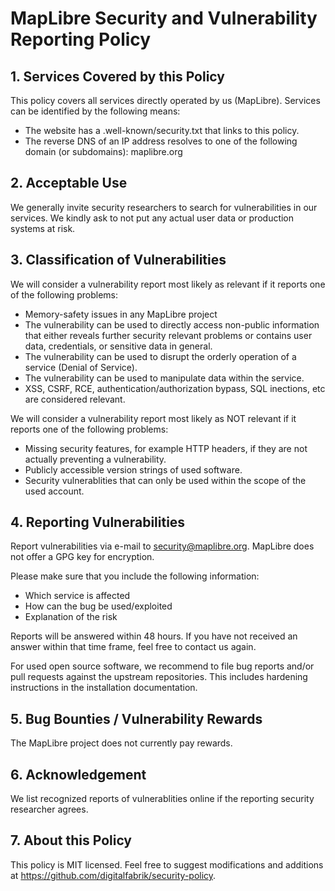 # MapLibre Security and Vulnerability Reporting Policy

## 1. Services Covered by this Policy

This policy covers all services directly operated by us (MapLibre).
Services can be identified by the following means:

- The website has a .well-known/security.txt that links to this policy.
- The reverse DNS of an IP address resolves to one of the following
 domain (or subdomains): maplibre.org

## 2. Acceptable Use

We generally invite security researchers to search for vulnerabilities
in our services. We kindly ask to not put any actual user data or
production systems at risk.

## 3. Classification of Vulnerabilities

We will consider a vulnerability report most likely as relevant if it
reports one of the following problems:

- Memory-safety issues in any MapLibre project
- The vulnerability can be used to directly access non-public
  information that either reveals further security relevant problems or
  contains user data, credentials, or sensitive data in general.
- The vulnerability can be used to disrupt the orderly operation of a
  service (Denial of Service).
- The vulnerability can be used to manipulate data within the service.
- XSS, CSRF, RCE, authentication/authorization bypass, SQL inections,
  etc are considered relevant.

We will consider a vulnerability report most likely as NOT relevant if
it reports one of the following problems:

- Missing security features, for example HTTP headers, if they are not
  actually preventing a vulnerability.
- Publicly accessible version strings of used software.
- Security vulnerablities that can only be used within the scope of the
  used account.

## 4. Reporting Vulnerabilities

Report vulnerabilities via e-mail to <security@maplibre.org>. MapLibre does not
offer a GPG key for encryption.

Please make sure that you include the following information:

- Which service is affected
- How can the bug be used/exploited
- Explanation of the risk

Reports will be answered within 48 hours. If you have not received an
answer within that time frame, feel free to contact us again.

For used open source software, we recommend to file bug reports and/or
pull requests against the upstream repositories. This includes hardening
instructions in the installation documentation.

## 5. Bug Bounties / Vulnerability Rewards

The MapLibre project does not currently pay rewards.

## 6. Acknowledgement

We list recognized reports of vulnerablities online if the reporting
security researcher agrees.

## 7. About this Policy

This policy is MIT licensed. Feel free to suggest modifications and
additions at <https://github.com/digitalfabrik/security-policy>.
